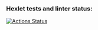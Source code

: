 ### Hexlet tests and linter status:
[![Actions Status](https://github.com/stanmoskalenko/java-project-71/actions/workflows/hexlet-check.yml/badge.svg)](https://github.com/stanmoskalenko/java-project-71/actions)